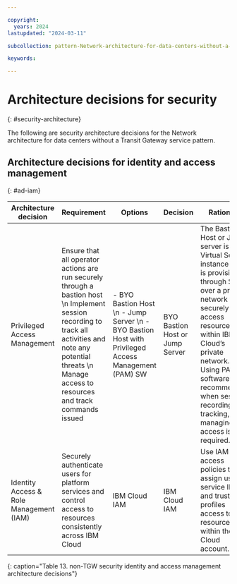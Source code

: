 ```yaml
---

copyright:
  years: 2024
lastupdated: "2024-03-11"

subcollection: pattern-Network-architecture-for-data-centers-without-a-Transit-Gateway-service

keywords:

---
```


# Architecture decisions for security
{: #security-architecture}

The following are security architecture decisions for the Network architecture for data centers without a Transit Gateway service pattern.

## Architecture decisions for identity and access management
{: #ad-iam}

| **Architecture decision**               | **Requirement**                                                                                                                                                                                                            | **Options**                                                                                             | **Decision**                    | **Rationale**                                                                                                                                                                                                                                                                                      |
|-----------------------------------------|----------------------------------------------------------------------------------------------------------------------------------------------------------------------------------------------------------------------------|---------------------------------------------------------------------------------------------------------|---------------------------------|----------------------------------------------------------------------------------------------------------------------------------------------------------------------------------------------------------------------------------------------------------------------------------------------------|
| Privileged Access Management            | Ensure that all operator actions are run securely through a bastion host  \n Implement session recording to track all activities and note any potential threats  \n Manage access to resources and track commands issued | - BYO Bastion Host  \n - Jump Server  \n - BYO Bastion Host with Privileged Access Management (PAM) SW | BYO Bastion Host or Jump Server | The Bastion Host or Jump server is a Virtual Server instance that is provisioned through SSH over a private network to securely access resources within IBM Cloud’s private network.  \n Using PAM software is recommended when session recording, tracking, and managing all access is required. |
| Identity Access & Role Management (IAM) | Securely authenticate users for platform services and control access to resources consistently across IBM Cloud                                                                                                            | IBM Cloud IAM                                                                                           | IBM Cloud IAM                   | Use IAM access policies to assign users, service IDs, and trusted profiles access to resources within the IBM Cloud account.                                                                                                                                                                       |
{: caption="Table 13. non-TGW security identity and access management architecture decisions"}
